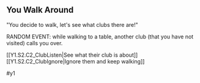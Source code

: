 ## You Walk Around

"You decide to walk, let's see what clubs there are!"


RANDOM EVENT: while walking to a table, another club (that you have not visited) calls you over.

[[Y1.S2.C2_ClubListen|See what their club is about]]
[[Y1.S2.C2_ClubIgnore|Ignore them and keep walking]]

#y1